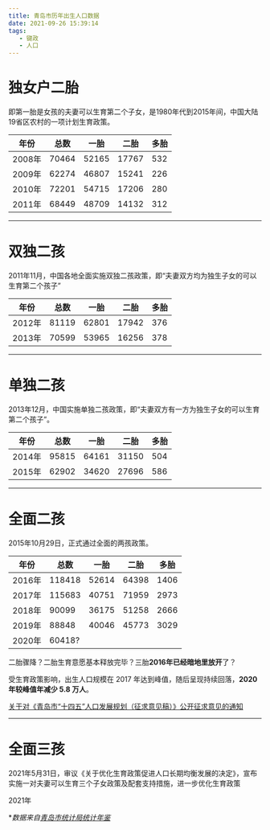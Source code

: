 ```yaml
---
title: 青岛市历年出生人口数据
date: 2021-09-26 15:39:14
tags:
   - 键政
   - 人口
---
```




# 独女户二胎

即第一胎是女孩的夫妻可以生育第二个子女，是1980年代到2015年间，中国大陆19省区农村的一项计划生育政策。

| 年份   | 总数  | 一胎  | 二胎  | 多胎 |
| ------ | ----- | ----- | ----- | ---- |
| 2008年 | 70464 | 52165 | 17767 | 532  |
| 2009年 | 62274 | 46807 | 15241 | 226  |
| 2010年 | 72201 | 54715 | 17206 | 280  |
| 2011年 | 68449 | 48709 | 14132 | 312  |

------

# 双独二孩

2011年11月，中国各地全面实施双独二孩政策，即“夫妻双方均为独生子女的可以生育第二个孩子”

| 年份   | 总数  | 一胎  | 二胎  | 多胎 |
| ------ | ----- | ----- | ----- | ---- |
| 2012年 | 81119 | 62801 | 17942 | 376  |
| 2013年 | 70599 | 53965 | 16256 | 378  |

------

# 单独二孩

2013年12月，中国实施单独二孩政策，即“夫妻双方有一方为独生子女的可以生育第二个孩子”。

| 年份   | 总数  | 一胎  | 二胎  | 多胎 |
| ------ | ----- | ----- | ----- | ---- |
| 2014年 | 95815 | 64161 | 31150 | 504  |
| 2015年 | 62902 | 34620 | 27696 | 586  |

------

# 全面二孩

2015年10月29日，正式通过全面的两孩政策。

| 年份   | 总数   | 一胎  | 二胎  | 多胎 |
| ------ | ------ | ----- | ----- | ---- |
| 2016年 | 118418 | 52614 | 64398 | 1406 |
| 2017年 | 115683 | 40751 | 71959 | 2973 |
| 2018年 | 90099  | 36175 | 51258 | 2666 |
| 2019年 | 88848  | 40046 | 45773 | 3029 |
| 2020年 | 60418? |       |       |      |

二胎骤降？二胎生育意愿基本释放完毕？三胎**2016年已经暗地里放开**了？

受生育政策影响，出生人口规模在 2017 年达到峰值，随后呈现持续回落，**2020 年较峰值年减少 5.8 万人**。

[关于对《青岛市“十四五”人口发展规划（征求意见稿）》公开征求意见的通知](https://link.zhihu.com/?target=http%3A//dpc.qingdao.gov.cn/n32569055/210531133904106761.html)

------

# 全面三孩

2021年5月31日，审议《关于优化生育政策促进人口长期均衡发展的决定》，宣布实施一对夫妻可以生育三个子女政策及配套支持措施，进一步优化生育政策

2021年



**数据来自[青岛市统计局统计年鉴](http://qdtj.qingdao.gov.cn/n28356045/n32561056/n32561073/index.html )*



